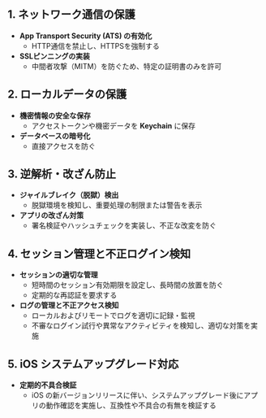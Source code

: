 ## 1. ネットワーク通信の保護
- **App Transport Security (ATS) の有効化**  
  - HTTP通信を禁止し、HTTPSを強制する  
- **SSLピンニングの実装**  
  - 中間者攻撃（MITM）を防ぐため、特定の証明書のみを許可

## 2. ローカルデータの保護
- **機密情報の安全な保存**  
  - アクセストークンや機密データを **Keychain** に保存  
- **データベースの暗号化**  
  - 直接アクセスを防ぐ  

## 3. 逆解析・改ざん防止
- **ジャイルブレイク（脱獄）検出**  
  - 脱獄環境を検知し、重要処理の制限または警告を表示  
- **アプリの改ざん対策**  
  - 署名検証やハッシュチェックを実装し、不正な改変を防ぐ  

## 4. セッション管理と不正ログイン検知
- **セッションの適切な管理**  
  - 短時間のセッション有効期限を設定し、長時間の放置を防ぐ  
  - 定期的な再認証を要求する  
- **ログの管理と不正アクセス検知**  
  - ローカルおよびリモートでログを適切に記録・監視  
  - 不審なログイン試行や異常なアクティビティを検知し、適切な対策を実施
    
## 5. iOS システムアップグレード対応  
- **定期的不具合検証**
  - iOS の新バージョンリリースに伴い、システムアップグレード後にアプリの動作確認を実施し、互換性や不具合の有無を検証する

